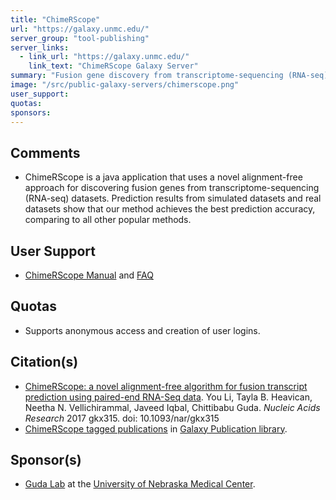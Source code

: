 ```yaml
---
title: "ChimeRScope"
url: "https://galaxy.unmc.edu/"
server_group: "tool-publishing"
server_links: 
  - link_url: "https://galaxy.unmc.edu/"
    link_text: "ChimeRScope Galaxy Server"
summary: "Fusion gene discovery from transcriptome-sequencing (RNA-seq) datasets. "
image: "/src/public-galaxy-servers/chimerscope.png"
user_support: 
quotas: 
sponsors: 
---
```


## Comments

* ChimeRScope is a java application  that uses a novel alignment-free approach for discovering fusion genes from transcriptome-sequencing (RNA-seq) datasets. Prediction results from simulated datasets and real datasets show that our method achieves the best prediction accuracy, comparing to all other popular methods.

## User Support

* [ChimeRScope Manual](https://github.com/ChimeRScope/ChimeRScope/wiki) and [FAQ](https://github.com/ChimeRScope/ChimeRScope/wiki/FAQs)

## Quotas

* Supports anonymous access and creation of user logins.

## Citation(s)

* [ChimeRScope: a novel alignment-free algorithm for fusion transcript prediction using paired-end RNA-Seq data](https://academic.oup.com/nar/article-lookup/doi/10.1093/nar/gkx315). You Li, Tayla B. Heavican, Neetha N. Vellichirammal, Javeed Iqbal, Chittibabu Guda. *Nucleic Acids Research* 2017 gkx315. doi: 10.1093/nar/gkx315
* [ChimeRScope tagged publications](https://www.zotero.org/groups/1732893/galaxy/items/tag/%3EChimeRScope) in [Galaxy Publication library](/src/publication-library/index.md).


## Sponsor(s)

* [Guda Lab](http://unmc.edu/gudalab/) at the [University of Nebraska Medical Center](http://www.unmc.edu/).
